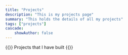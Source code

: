 ```yaml
---
title: "Projects"
description: "This is my projects page"
summary: "This holds the details of all my projects"
tags: ["projects"]
cascade:
    showAuthor: false
---
```

{{<lead>}} 
Projects that I have built 
{{</lead>}}
